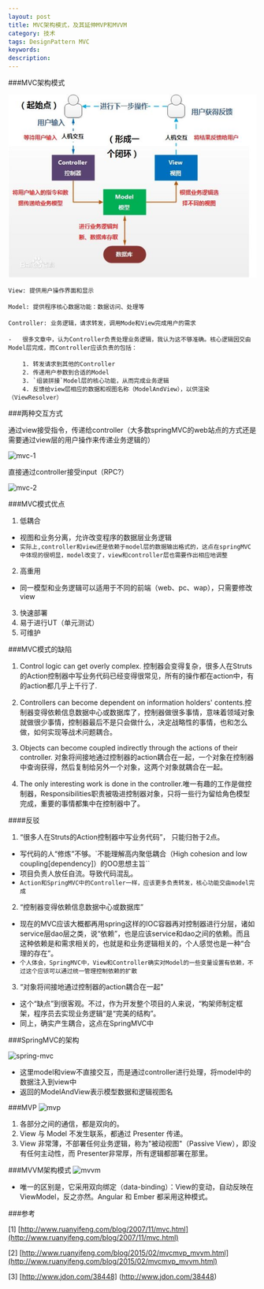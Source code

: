 ```yaml
---
layout: post
title: MVC架构模式，及其延伸MVP和MVVM
category: 技术
tags: DesignPattern MVC
keywords: 
description: 
---
```



###MVC架构模式

![mvc](https://raw.githubusercontent.com/paranoidq/paranoidq.github.io/master/public/img/posts/mvc/1.jpg)

```
View: 提供用户操作界面和显示

Model: 提供程序核心数据功能：数据访问、处理等

Controller: 业务逻辑，请求转发，调用Mode和View完成用户的需求

-   很多文章中，认为Controller负责处理业务逻辑，我认为这不够准确。核心逻辑因交由Model层完成，而Controller应该负责的包括：

    1. 转发请求到其他的Controller
    2. 传递用户参数到合适的Model 
    3. `组装拼接`Model层的核心功能，从而完成业务逻辑
    4. 反馈给view层相应的数据和视图名称（ModelAndView），以供渲染（ViewResolver）

```

###两种交互方式

通过view接受指令，传递给controller（大多数springMVC的web站点的方式还是需要通过view层的用户操作来传递业务逻辑的）

![mvc-1](http://image.beekka.com/blog/2015/bg2015020106.png)

直接通过controller接受input（RPC?）

![mvc-2](http://image.beekka.com/blog/2015/bg2015020107.png)



###MVC模式优点

1. 低耦合
 - 视图和业务分离，允许改变程序的数据层业务逻辑
 - `实际上,controller和view还是依赖于model层的数据输出格式的，这点在springMVC中体现的很明显，model改变了，view和controller层也需要作出相应地调整`
 
2. 高重用
 - 同一模型和业务逻辑可以适用于不同的前端（web、pc、wap），只需要修改view

3. 快速部署
4. 易于进行UT（单元测试）
5. 可维护

###MVC模式的缺陷

1. Control logic can get overly complex. 控制器会变得复杂，很多人在Struts的Action控制器中写业务代码已经变得很常见，所有的操作都在action中，有的action都几乎上千行了.

2. Controllers can become dependent on information holders' contents.控制器变得依赖信息数据中心或数据库了，控制器做很多事情，意味着领域对象就做很少事情，控制器最后不是只会做什么，决定战略性的事情，也和怎么做，如何实现等战术问题耦合。

3. Objects can become coupled indirectly through the actions of their controller. 对象将间接地通过控制器的action耦合在一起，一个对象在控制器中查询获得，然后复制给另外一个对象，这两个对象就耦合在一起。

4. The only interesting work is done in the controller.唯一有趣的工作是做控制器，Responsibilities职责被吸进控制器对象，只将一些行为留给角色模型完成，重要的事情都集中在控制器中了。


####反驳

1. “很多人在Struts的Action控制器中写业务代码”，
只能归咎于2点。
 - 写代码的人“修炼”不够。`不能理解高内聚低耦合（High cohesion and low coupling[dependency]）的OO思想主旨``
 - 项目负责人放任自流。导致代码混乱。
 - `Action和SpringMVC中的Controller一样，应该更多负责转发，核心功能交由model完成`

2. “控制器变得依赖信息数据中心或数据库”
 - 现在的MVC应该大概都再用spring这样的IOC容器再对控制器进行分层，诸如service层dao层之类，说“依赖”，也是应该service和dao之间的依赖。而且这种依赖是和需求相关的，也就是和业务逻辑相关的，个人感觉也是一种“合理的存在”。
 - `个人体会，SpringMVC中，View和Controller确实对Model的一些变量设置有依赖，不过这个应该可以通过统一管理控制依赖的扩散`

3. “对象将间接地通过控制器的action耦合在一起”
 - 这个“缺点”到很客观。不过，作为开发整个项目的人来说，“构架师制定框架，程序员去实现业务逻辑“是“完美的结构”。
 - 同上，确实产生耦合，这点在SpringMVC中

###SpringMVC的架构

![spring-mvc](http://sishuok.com/forum/upload/2012/7/14/529024df9d2b0d1e62d8054a86d866c9__1.JPG)

- 这里model和view不直接交互，而是通过controller进行处理，将model中的数据注入到view中
- 返回的ModelAndView表示模型数据和逻辑视图名



###MVP
![mvp](http://image.beekka.com/blog/2015/bg2015020109.png)

1. 各部分之间的通信，都是双向的。
2. View 与 Model 不发生联系，都通过 Presenter 传递。
3. View 非常薄，不部署任何业务逻辑，称为"被动视图"（Passive View），即没有任何主动性，而 Presenter非常厚，所有逻辑都部署在那里。

###MVVM架构模式
![mvvm](http://image.beekka.com/blog/2015/bg2015020110.png)

- 唯一的区别是，它采用双向绑定（data-binding）：View的变动，自动反映在 ViewModel，反之亦然。Angular 和 Ember 都采用这种模式。

###参考

[1] [http://www.ruanyifeng.com/blog/2007/11/mvc.html](http://www.ruanyifeng.com/blog/2007/11/mvc.html)

[2] [http://www.ruanyifeng.com/blog/2015/02/mvcmvp_mvvm.html](http://www.ruanyifeng.com/blog/2015/02/mvcmvp_mvvm.html)

[3] [http://www.jdon.com/38448] (http://www.jdon.com/38448)